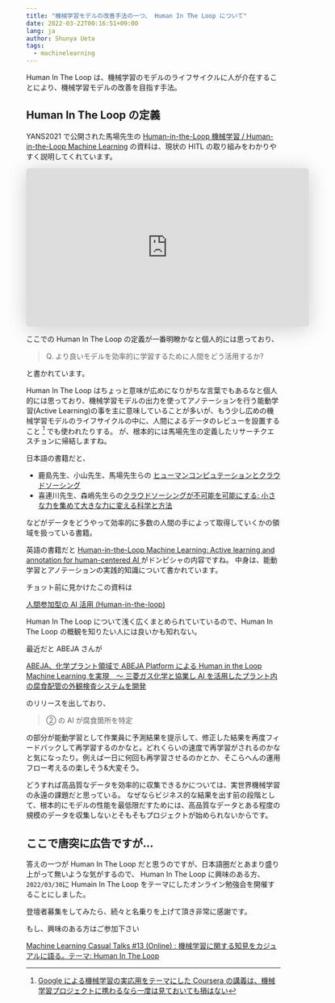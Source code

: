 ```yaml
---
title: "機械学習モデルの改善手法の一つ、 Human In The Loop について"
date: 2022-03-22T00:16:51+09:00
lang: ja
author: Shunya Ueta
tags:
  - machinelearning
---
```


Human In The Loop は、機械学習のモデルのライフサイクルに人が介在することにより、機械学習モデルの改善を目指す手法。

## Human In The Loop の定義

YANS2021 で公開された馬場先生の [Human-in-the-Loop 機械学習 / Human-in-the-Loop Machine Learning](https://speakerdeck.com/yukinobaba/human-in-the-loop-machine-learning) の資料は、現状の HITL の取り組みをわかりやすく説明してくれています。

<iframe class="speakerdeck-iframe" frameborder="0" src="https://speakerdeck.com/player/9562f6efac3948758e0c39e70c65b16c" title="Human-in-the-Loop 機械学習 / Human-in-the-Loop Machine Learning" allowfullscreen="true" mozallowfullscreen="true" webkitallowfullscreen="true" style="border: 0px; background: padding-box padding-box rgba(0, 0, 0, 0.1); margin: 0px; padding: 0px; border-radius: 6px; box-shadow: rgba(0, 0, 0, 0.2) 0px 5px 40px; width: 560px; height: 314px;" data-ratio="1.78343949044586"></iframe>

ここでの Human In The Loop の定義が一番明瞭かなと個人的には思っており、

> Q. より良いモデルを効率的に学習するために人間をどう活用するか?

と書かれています。

Human In The Loop はちょっと意味が広めになりがちな言葉でもあるなと個人的には思っており、機械学習モデルの出力を使ってアノテーションを行う能動学習(Active Learning)の事を主に意味していることが多いが、もう少し広めの機械学習モデルのライフサイクルの中に、人間によるデータのレビューを設置すること [^1] でも使われたりする。
が、根本的には馬場先生の定義したリサーチクエスチョンに帰結しますね。

日本語の書籍だと、

- 鹿島先生、小山先生、馬場先生らの [ヒューマンコンピュテーションとクラウドソーシング](https://amzn.to/360J6NZ)
- 喜連川先生、森嶋先生らの[クラウドソーシングが不可能を可能にする: 小さな力を集めて大きな力に変える科学と方法](https://amzn.to/3qds469)

などがデータをどうやって効率的に多数の人間の手によって取得していくかの領域を扱っている書籍。

英語の書籍だと [Human-in-the-Loop Machine Learning: Active learning and annotation for human-centered AI ](https://amzn.to/3IhsAWD) がドンピシャの内容ですね。
中身は、能動学習とアノテーションの実践的知識について書かれています。

チョット前に見かけたこの資料は

[人間参加型の AI 活用 (Human-in-the-loop)](https://www.dlri.co.jp/files/ld/157704.pdf)

Human In The Loop について浅く広くまとめられていているので、Human In The Loop の概観を知りたい人には良いかも知れない。

最近だと ABEJA さんが

[ABEJA、化学プラント領域で ABEJA Platform による Human in the Loop Machine Learning を実現　〜 三菱ガス化学と協業し AI を活用したプラント内の腐食配管の外観検査システムを開発](https://abejainc.com/ja/news/article/20220310-2923)

のリリースを出しており、

> ② の AI が腐食箇所を特定

の部分が能動学習として作業員に予測結果を提示して、修正した結果を再度フィードバックして再学習するのかなと。どれくらいの速度で再学習がされるのかなと気になったり。例えば一日に何回も再学習させるのかとか、そこらへんの運用フロー考えるの楽しそう&大変そう。

どうすれば高品質なデータを効率的に収集できるかについては、実世界機械学習の永遠の課題だと思っている。
なぜならビジネス的な結果を出す前の段階として、根本的にモデルの性能を最低限だすためには、高品質なデータとある程度の規模のデータを収集しないとそもそもプロジェクトが始められないからです。

## ここで唐突に広告ですが...

答えの一つが Human In The Loop だと思うのですが、日本語圏だとあまり盛り上がって無いような気がするので、 Human In The Loop に興味のある方、`2022/03/30`に Humain In The Loop をテーマにしたオンライン勉強会を開催することにしました。

登壇者募集をしてみたら、続々と名乗りを上げて頂き非常に感謝です。

もし、興味のある方はご参加下さい

[Machine Learning Casual Talks #13 (Online) : 機械学習に関する知見をカジュアルに語る。テーマ: Human In The Loop](https://mlct.connpass.com/event/239953/)

[^1]: [Google による機械学習の実応用をテーマにした Coursera の講義は、機械学習プロジェクトに携わるなら一度は見ておいても損はない](/posts/2022-03-17/)
